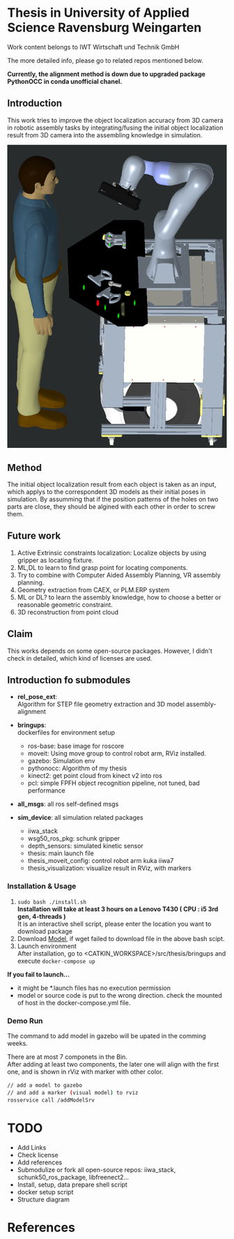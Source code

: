 # Thesis in University of Applied Science Ravensburg Weingarten 
Work content belongs to IWT Wirtschaft und Technik GmbH

The more detailed info, please go to related repos mentioned below.

**Currently, the alignment method is down due to upgraded package PythonOCC in conda unofficial chanel.**  

## Introduction
This work tries to improve the object localization accuracy from 3D camera  in robotic assembly tasks by integrating/fusing the initial object localization result from 3D camera into the assembling knowledge in simulation. 

![Senario](https://raw.githubusercontent.com/lentychang/thesis/master/etc/Illustration_Lf064.png)

## Method  
The initial object localization result from each object is taken as an input, which applys to the correspondent 3D models as their initial poses in simulation.
By assumming that if the position patterns of the holes on two parts are close, they should be algined with each other in order to screw them.




## Future work
1. Active Extrinsic constraints localization: Localize objects by using gripper as locating fixture.
2. ML,DL to learn to find grasp point for locating components.
3. Try to combine with Computer Aided Assembly Planning, VR assembly planning.
4. Geometry extraction from CAEX, or PLM.ERP system
5. ML or DL? to learn the assembly knowledge, how to choose a better or reasonable geometric constraint.
6. 3D reconstruction from point cloud


## Claim
This works depends on some open-source packages. However, I didn't check in detailed, which kind of licenses are used.

## Introduction fo submodules
- **rel_pose_ext**:  
  Algorithm for STEP file geometry extraction and 3D model assembly-alignment 
- **bringups**:  
  dockerfiles for environment setup  
  - ros-base: base image for roscore
  - moveit: Using move group to control robot arm, RViz installed.
  - gazebo: Simulation env
  - pythonocc: Algorithm of my thesis
  - kinect2: get point cloud from kinect v2 into ros
  - pcl: simple FPFH object recognition pipeline, not tuned, bad performance

- **all_msgs**: all ros self-defined msgs
- **sim_device**: 
  all simulation related packages
  - iiwa_stack
  - wsg50_ros_pkg: schunk gripper
  - depth_sensors: simulated kinetic sensor
  - thesis: main launch file
  - thesis_moveit_config: control robot arm kuka iiwa7
  - thesis_visualization: visualize result in RViz, with markers

### Installation & Usage
1. `sudo bash ./install.sh`  
**Installation will take at least 3 hours on a Lenovo T430 ( CPU : i5 3rd gen, 4-threads )**  
It is an interactive shell script, please enter the location you want to download package  
2. Download [Model](https://drive.google.com/file/d/1hu24fzK6UWyHuMvjTJyuWSYJhqoMSfFP/view?usp=sharing), if wget failed to download file in the above bash scipt.
2. Launch environment  
After installation, go to <CATKIN_WORKSPACE>/src/thesis/bringups and execute `docker-compose up` 

**If you fail to launch...**
   - it might be *.launch files has no execution permission 
   - model or source code is put to the wrong direction. check the mounted of host in the docker-compose.yml file.



### Demo Run
The command to add model in gazebo will be upated in the comming weeks.  


There are at most 7 componets in the Bin.  
After adding at least two components, the later one will align with the first one, and is shown in rViz with marker with other color.
```bash
// add a model to gazebo 
// and add a marker (visual model) to rviz
rosservice call /addModelSrv
```


# TODO  
- Add Links
- Check license
- Add references
- Submodulize or fork all open-source repos: iiwa_stack, schunk50_ros_package, libfreenect2...
- Install, setup, data prepare shell script
- docker setup script
- Structure diagram

# References
